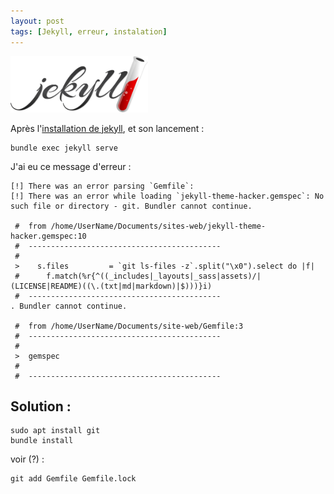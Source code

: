 ```yaml
---
layout: post
tags: [Jekyll, erreur, instalation]
---
```

<img src="/images/jekyll.png" height="90" alt="jekyll logo">


Après l'[installation de jekyll](https://jekyllrb.com/docs/installation/ubuntu/), et son lancement :
```
bundle exec jekyll serve
```
J'ai eu ce message d'erreur :

```
[!] There was an error parsing `Gemfile`: 
[!] There was an error while loading `jekyll-theme-hacker.gemspec`: No such file or directory - git. Bundler cannot continue.

 #  from /home/UserName/Documents/sites-web/jekyll-theme-hacker.gemspec:10
 #  -------------------------------------------
 #  
 >    s.files         = `git ls-files -z`.split("\x0").select do |f|
 #      f.match(%r{^((_includes|_layouts|_sass|assets)/|(LICENSE|README)((\.(txt|md|markdown)|$)))}i)
 #  -------------------------------------------
. Bundler cannot continue.

 #  from /home/UserName/Documents/site-web/Gemfile:3
 #  -------------------------------------------
 #  
 >  gemspec
 #  
 #  -------------------------------------------

```
## Solution :

```
sudo apt install git
bundle install
```
voir (?) :
```
git add Gemfile Gemfile.lock
```
